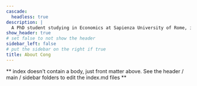```yaml
---
cascade:
  headless: true
description: |
  A PhD student studying in Economics at Sapienza University of Rome, interested in Data Science.
show_header: true
# set false to not show the header
sidebar_left: false
# put the sidebar on the right if true
title: About Cong
---
```


** index doesn't contain a body, just front matter above.
See the header / main / sidebar folders to edit the index.md files **
